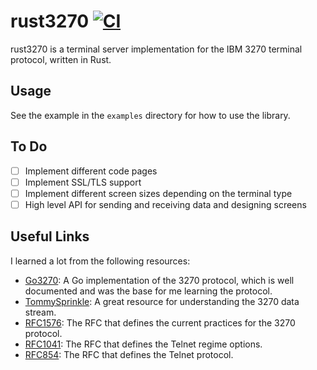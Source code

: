# rust3270 [![CI](https://github.com/downarowiczd/rust3270/actions/workflows/ci.yml/badge.svg?branch=master)](https://github.com/downarowiczd/rust3270/actions/workflows/ci.yml)

rust3270 is a terminal server implementation for the IBM 3270 terminal protocol, written in Rust.

## Usage

See the example in the `examples` directory for how to use the library.

## To Do
- [ ] Implement different code pages
- [ ] Implement SSL/TLS support
- [ ] Implement different screen sizes depending on the terminal type
- [ ] High level API for sending and receiving data and designing screens

## Useful Links

I learned a lot from the following resources:
- [Go3270]: A Go implementation of the 3270 protocol, which is well documented and was the base for me learning the protocol.
- [TommySprinkle]: A great resource for understanding the 3270 data stream.
- [RFC1576]: The RFC that defines the current practices for the 3270 protocol.
- [RFC1041]: The RFC that defines the Telnet regime options.
- [RFC854]: The RFC that defines the Telnet protocol.

[Go3270]: https://github.com/racingmars/go3270
[TommySprinkle]: http://www.tommysprinkle.com/mvs/P3270/
[RFC1576]: https://tools.ietf.org/html/rfc1576
[RFC1041]: https://tools.ietf.org/html/rfc1041
[RFC854]: https://tools.ietf.org/html/rfc854